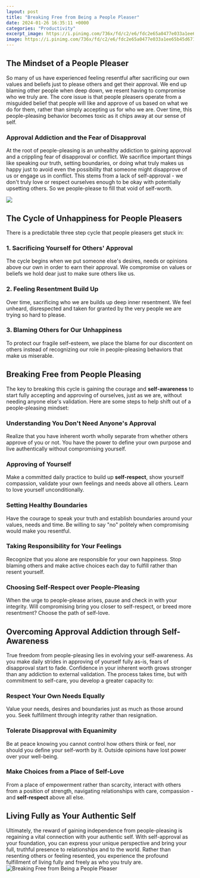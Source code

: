 ```yaml
---
layout: post
title: "Breaking Free from Being a People Pleaser"
date: 2024-01-26 16:35:11 +0000
categories: "Productivity"
excerpt_image: https://i.pinimg.com/736x/fd/c2/e6/fdc2e65a0477e033a1ee65b45d671263.jpg
image: https://i.pinimg.com/736x/fd/c2/e6/fdc2e65a0477e033a1ee65b45d671263.jpg
---
```


## The Mindset of a People Pleaser
So many of us have experienced feeling resentful after sacrificing our own values and beliefs just to please others and get their approval. We end up blaming other people when deep down, we resent having to compromise who we truly are. The core issue is that people pleasers operate from a misguided belief that people will like and approve of us based on what we do for them, rather than simply accepting us for who we are. Over time, this people-pleasing behavior becomes toxic as it chips away at our sense of self. 
### Approval Addiction and the Fear of Disapproval
At the root of people-pleasing is an unhealthy addiction to gaining approval and a crippling fear of disapproval or conflict. We sacrifice important things like speaking our truth, setting boundaries, or doing what truly makes us happy just to avoid even the possibility that someone might disapprove of us or engage us in conflict.  This stems from a lack of self-approval - we don't truly love or respect ourselves enough to be okay with potentially upsetting others. So we people-please to fill that void of self-worth.

![](https://blog.gratefulness.me/content/images/2021/08/stop-people-pleasing-pin.jpg)
## The Cycle of Unhappiness for People Pleasers
There is a predictable three step cycle that people pleasers get stuck in:
### 1. Sacrificing Yourself for Others' Approval 
The cycle begins when we put someone else's desires, needs or opinions above our own in order to earn their approval. We compromise on values or beliefs we hold dear just to make sure others like us.
### 2. Feeling Resentment Build Up
Over time, sacrificing who we are builds up deep inner resentment. We feel unheard, disrespected and taken for granted by the very people we are trying so hard to please. 
### 3. Blaming Others for Our Unhappiness  
To protect our fragile self-esteem, we place the blame for our discontent on others instead of recognizing our role in people-pleasing behaviors that make us miserable.
## Breaking Free from People Pleasing
The key to breaking this cycle is gaining the courage and **self-awareness** to start fully accepting and approving of ourselves, just as we are, without needing anyone else's validation. Here are some steps to help shift out of a people-pleasing mindset:
### Understanding You Don't Need Anyone's Approval 
Realize that you have inherent worth wholly separate from whether others approve of you or not. You have the power to define your own purpose and live authentically without compromising yourself.
### Approving of Yourself 
Make a committed daily practice to build up **self-respect**, show yourself compassion, validate your own feelings and needs above all others. Learn to love yourself unconditionally.
### Setting Healthy Boundaries
Have the courage to speak your truth and establish boundaries around your values, needs and time. Be willing to say "no" politely when compromising would make you resentful.  
### Taking Responsibility for Your Feelings
Recognize that you alone are responsible for your own happiness. Stop blaming others and make active choices each day to fulfill rather than resent yourself. 
### Choosing Self-Respect over People-Pleasing  
When the urge to people-please arises, pause and check in with your integrity. Will compromising bring you closer to self-respect, or breed more resentment? Choose the path of self-love.
## Overcoming Approval Addiction through Self-Awareness
True freedom from people-pleasing lies in evolving your self-awareness. As you make daily strides in approving of yourself fully as-is, fears of disapproval start to fade. Confidence in your inherent worth grows stronger than any addiction to external validation. The process takes time, but with commitment to self-care, you develop a greater capacity to:
### Respect Your Own Needs Equally
Value your needs, desires and boundaries just as much as those around you. Seek fulfillment through integrity rather than resignation.  
### Tolerate Disapproval with Equanimity  
Be at peace knowing you cannot control how others think or feel, nor should you define your self-worth by it. Outside opinions have lost power over your well-being.
### Make Choices from a Place of Self-Love
From a place of empowerment rather than scarcity, interact with others from a position of strength, navigating relationships with care, compassion - and **self-respect** above all else.
## Living Fully as Your Authentic Self
Ultimately, the reward of gaining independence from people-pleasing is regaining a vital connection with your authentic self. With self-approval as your foundation, you can express your unique perspective and bring your full, truthful presence to relationships and to the world. Rather than resenting others or feeling resented, you experience the profound fulfillment of living fully and freely as who you truly are.
![Breaking Free from Being a People Pleaser](https://i.pinimg.com/736x/fd/c2/e6/fdc2e65a0477e033a1ee65b45d671263.jpg)